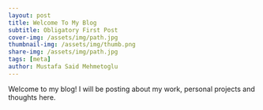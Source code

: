 ```yaml
---
layout: post
title: Welcome To My Blog
subtitle: Obligatory First Post
cover-img: /assets/img/path.jpg
thumbnail-img: /assets/img/thumb.png
share-img: /assets/img/path.jpg
tags: [meta]
author: Mustafa Said Mehmetoglu
---
```


Welcome to my blog! I will be posting about my work, personal projects and thoughts here. 